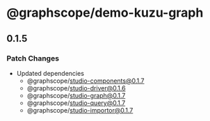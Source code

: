 # @graphscope/demo-kuzu-graph

## 0.1.5

### Patch Changes

- Updated dependencies
  - @graphscope/studio-components@0.1.7
  - @graphscope/studio-driver@0.1.6
  - @graphscope/studio-graph@0.1.7
  - @graphscope/studio-query@0.1.7
  - @graphscope/studio-importor@0.1.7
